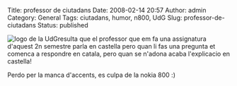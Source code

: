 Title: professor de ciutadans
Date: 2008-02-14 20:57
Author: admin
Category: General
Tags: ciutadans, humor, n800, UdG
Slug: professor-de-ciutadans
Status: published

<img src="http://gil.badall.net/wp-content/uploads/2008/02/sigles_blau.jpg" data-align="right" alt="logo de la UdG" />resulta que el professor que em fa una assignatura d'aquest 2n semestre parla en castella pero quan li fas una pregunta et comenca a respondre en catala, pero quan se n'adona acaba l'explicacio en castella!

Perdo per la manca d'accents, es culpa de la nokia 800 :)

